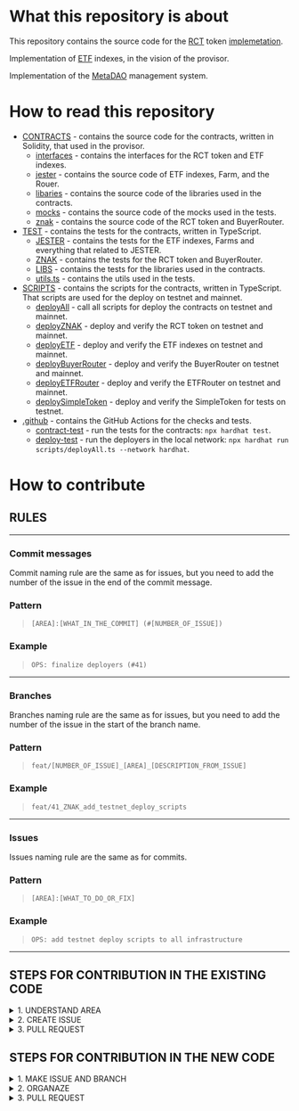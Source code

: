 # What this repository is about

This repository contains the source code for the [RCT](https://docs.google.com/document/d/1bbZF4NaQwehB5kZdyuIvZafmnzqLCbAa21wZTiPVVTI/edit#heading=h.oduns8tgjk1d) token [implemetation](https://github.com/provisorDAO/core-contracts/blob/master/contracts/znak/ZNAK.sol). 

Implementation of [ETF](https://github.com/provisorDAO/core-contracts/blob/master/contracts/jester/ETF.sol) indexes, in the vision of the provisor.

Implementation of the [MetaDAO](https://docs.google.com/document/d/1bbZF4NaQwehB5kZdyuIvZafmnzqLCbAa21wZTiPVVTI/edit#heading=h.ial3gu5tt6s6) management system.

# How to read this repository

- [CONTRACTS](https://github.com/provisorDAO/core-contracts/tree/master/contracts) - contains the source code for the contracts, written in Solidity, that used in the provisor.
  - [interfaces](https://github.com/provisorDAO/core-contracts/tree/master/contracts/interfaces) - contains the interfaces for the RCT token and ETF indexes.
  - [jester](https://github.com/provisorDAO/core-contracts/tree/master/contracts/jester) - contains the source code of ETF indexes, Farm, and the Rouer.
  - [libaries](https://github.com/provisorDAO/core-contracts/tree/master/contracts/libraries) - contains the source code of the libraries used in the contracts.
  - [mocks](https://github.com/provisorDAO/core-contracts/tree/master/contracts/mocks) - contains the source code of the mocks used in the tests.
  - [znak](https://github.com/provisorDAO/core-contracts/tree/master/contracts/znak) - contains the source code of the RCT token and BuyerRouter.
- [TEST](https://github.com/provisorDAO/core-contracts/tree/master/test) - contains the tests for the contracts, written in TypeScript.
    - [JESTER](https://github.com/provisorDAO/core-contracts/tree/master/test/JESTER) - contains the tests for the ETF indexes, Farms and everything that related to JESTER.
    - [ZNAK](https://github.com/provisorDAO/core-contracts/tree/master/test/ZNAK) - contains the tests for the RCT token and BuyerRouter.
    - [LIBS](https://github.com/provisorDAO/core-contracts/tree/master/test/LIBS) - contains the tests for the libraries used in the contracts.
    - [utils.ts](https://github.com/provisorDAO/core-contracts/blob/master/test/utils.ts) - contains the utils used in the tests.
- [SCRIPTS](https://github.com/provisorDAO/core-contracts/tree/master/scripts) - contains the scripts for the contracts, written in TypeScript. That scripts are used for the deploy on testnet and mainnet.
  - [deployAll](https://github.com/provisorDAO/core-contracts/blob/master/scripts/deployAll.ts) - call all scripts for deploy the contracts on testnet and mainnet.
  - [deployZNAK](https://github.com/provisorDAO/core-contracts/blob/master/scripts/deployZNAK.ts) - deploy and verify the RCT token on testnet and mainnet.
  - [deployETF](https://github.com/provisorDAO/core-contracts/blob/master/scripts/deployETF.ts) - deploy and verify the ETF indexes on testnet and mainnet.
  - [deployBuyerRouter](https://github.com/provisorDAO/core-contracts/blob/master/scripts/deployBuyerRouter.ts) - deploy and verify the BuyerRouter on testnet and mainnet.
  - [deployETFRouter](https://github.com/provisorDAO/core-contracts/blob/master/scripts/deployETFRouter.ts) - deploy and verify the ETFRouter on testnet and mainnet.
  - [deploySimpleToken](https://github.com/provisorDAO/core-contracts/blob/master/scripts/deploySimpleToken.ts) - deploy and verify the SimpleToken for tests on testnet.
- [.github](https://github.com/provisorDAO/core-contracts/tree/master/.github/workflows) - contains the GitHub Actions for the checks and tests.
    - [contract-test](https://github.com/provisorDAO/core-contracts/blob/master/.github/workflows/contract-test.js.yml) - run the tests for the contracts: `npx hardhat test`.
    - [deploy-test](https://github.com/provisorDAO/core-contracts/blob/master/.github/workflows/deployers-test.js.yml) - run the deployers in the local network: `npx hardhat run scripts/deployAll.ts --network hardhat`.

# How to contribute

## RULES
-----------------
### Commit messages
Commit naming rule are the same as for issues, but you need to add the number of the issue in the end of the commit message.

### Pattern
>`[AREA]:[WHAT_IN_THE_COMMIT] (#[NUMBER_OF_ISSUE])`

### Example
>`OPS: finalize deployers (#41)`

-----------------
### Branches
Branches naming rule are the same as for issues, but you need to add the number of the issue in the start of the branch name.

### Pattern
>`feat/[NUMBER_OF_ISSUE]_[AREA]_[DESCRIPTION_FROM_ISSUE]`

### Example
>`feat/41_ZNAK_add_testnet_deploy_scripts`

-----------------

### Issues
Issues naming rule are the same as for commits.

### Pattern
>`[AREA]:[WHAT_TO_DO_OR_FIX]`

### Example
>`OPS: add testnet deploy scripts to all infrastructure`

____________________


## STEPS FOR CONTRIBUTION IN THE EXISTING CODE

<details>
    <summary> 1. UNDERSTAND AREA </summary> Understand in which part of the contracts there is a code that you want to change
        For the IZNAK and BuyerRouer interfaces, you will need to specify <strong>ZNAK</strong>, for <strong>ZNAK</strong> or BuyerRouter contracts, <strong>ZNAK</strong> is also required. For <strong>IETF</strong> interfaces and <strong>ETF</strong>, <strong>ETFRouer</strong> contracts, specify the <strong>ETF</strong>.
        <p>Right now, the issues are divided into 3 parts:</p>

| Area | Description |
| --- | --- |
| ZNAK | The RCT token contract and its routers/libs also tests |
| JESTER | The ETF indexes contracts and its routers/DEX/Farms also tests |
| OPS | The deployers, actions and tools |
    
</details>

<details>
    <summary> 2. CREATE ISSUE </summary> Create a new issue in the repository with the description of the problem and the solution.
    Then make new branch from the master branch with the name of the issue.

### [Example](https://github.com/provisorDAO/core-contracts/issues/13)
</details>

<details>
    <summary> 3. PULL REQUEST </summary> Make changes in the code and commit them.
    Then open a pull request to the master branch. After that, the pull request will be reviewed and <strong>rebased</strong>.

### [Example](https://github.com/provisorDAO/core-contracts/pull/37)
</details>

## STEPS FOR CONTRIBUTION IN THE NEW CODE

<details>
    <summary> 1. MAKE ISSUE AND BRANCH </summary> 
    <p>Create a new issue in the repository with the description of the problem and the solution.</p>
    <p>Then make new branch from the master branch with the name of the issue.</p>
</details>

<details>
    <summary> 2. ORGANAZE </summary> 
    <p>
        Make a new folder in the <strong>contracts</strong> folder with the name of the new part of provisior.
    </p>
    <p>
        Then make a new folder in the <strong>test</strong> folder with the name of the new code. With test cases for the new code.
    </p>
    <p>
        Then make a new folder in the <strong>scripts</strong> folder with the name of the new code. With deployers and verifiers.
    </p>
</details>

<details>
    <summary> 3. PULL REQUEST </summary>
    <p>Make changes in the code and commit them.</p>
    <p>Then open a pull request to the master branch. After that, the pull request will be reviewed and <strong>rebased</strong>.</p>
</details>